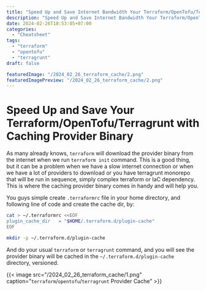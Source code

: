 ```yaml
---
title: "Speed Up and Save Internet Bandwidth Your Terraform/OpenTofu/Terragrunt with Caching Provider Binary"
description: "Speed Up and Save Internet Bandwidth Your Terraform/OpenTofu/Terragrunt with Caching Provider Binary"
date: 2024-02-26T18:53:05+07:00
categories:
  - "Cheatsheet"
tags:
  - "terraform"
  - "opentofu"
  - "terragrunt"
draft: false

featuredImage: "/2024_02_26_terraform_cache/2.png"
featuredImagePreview: "/2024_02_26_terraform_cache/2.png"
---
```


# Speed Up and Save Your Terraform/OpenTofu/Terragrunt with Caching Provider Binary

As many already knows, `terraform` will download the provider binary from the internet when we run `terraform init` command. This is a good thing, but it can be a problem when we have a slow internet connection or when we have a lot of providers to download or you have terragrunt monorepo that will be run in sequence, simply complex terraform or IaC dependency. This is where the caching provider binary comes in handy and will help you.

You guys simple create `.terraformrc` file in your home directory, and following line of code and create the cache dir, by:

```bash
cat > ~/.terraformrc <<EOF
plugin_cache_dir   = "$HOME/.terraform.d/plugin-cache"
EOF

mkdir -p ~/.terraform.d/plugin-cache
```

And do your usual `terraform` or `terragrunt` command, and you will see the provider binary will be cached in the `~/.terraform.d/plugin-cache` directory, versioned.

{{< image src="/2024_02_26_terraform_cache/1.png" caption="`terraform`/`opentofu`/`terragrunt` Provider Cache" >}}
